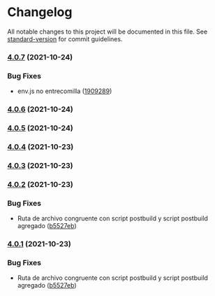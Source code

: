 # Changelog

All notable changes to this project will be documented in this file. See [standard-version](https://github.com/conventional-changelog/standard-version) for commit guidelines.

### [4.0.7](https://github.com/RafaelAngelRamirez/imperium-sic-gui/compare/v4.0.6...v4.0.7) (2021-10-24)


### Bug Fixes

* env.js no entrecomilla ([1909289](https://github.com/RafaelAngelRamirez/imperium-sic-gui/commit/1909289fee043b16f1ffa0205e7c1ef05b9d60cb))

### [4.0.6](https://github.com/RafaelAngelRamirez/imperium-sic-gui/compare/v4.0.5...v4.0.6) (2021-10-24)

### [4.0.5](https://github.com/RafaelAngelRamirez/imperium-sic-gui/compare/v4.0.4...v4.0.5) (2021-10-24)

### [4.0.4](https://github.com/RafaelAngelRamirez/imperium-sic-gui/compare/v4.0.3...v4.0.4) (2021-10-23)

### [4.0.3](https://github.com/RafaelAngelRamirez/imperium-sic-gui/compare/v4.0.2...v4.0.3) (2021-10-23)

### [4.0.2](https://github.com/RafaelAngelRamirez/imperium-sic-gui/compare/v4.0.0...v4.0.2) (2021-10-23)


### Bug Fixes

* Ruta de archivo congruente con script postbuild y script postbuild agregado ([b5527eb](https://github.com/RafaelAngelRamirez/imperium-sic-gui/commit/b5527eb99699a72fa4262918b161b10c48887cf8))

### [4.0.1](https://github.com/RafaelAngelRamirez/imperium-sic-gui/compare/v4.0.0...v4.0.1) (2021-10-23)


### Bug Fixes

* Ruta de archivo congruente con script postbuild y script postbuild agregado ([b5527eb](https://github.com/RafaelAngelRamirez/imperium-sic-gui/commit/b5527eb99699a72fa4262918b161b10c48887cf8))
